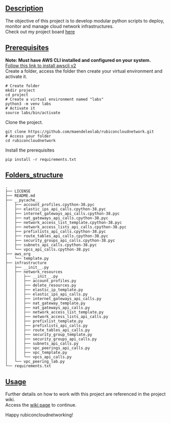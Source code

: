 

## [Description](#Description)

The objective of this project is to develop modular python scripts to deploy, monitor and manage cloud network infrastructures.<br>
Check out my project board [here](https://github.com/users/maendeleolab/projects/3/views/1?pane=info)

## [Prerequisites](#Prerequisites)

**Note: Must have AWS CLI installed and configured on your system.**<br>
[Follow this link to install awscli v2](https://docs.aws.amazon.com/cli/latest/userguide/getting-started-install.html) <br>
Create a folder, access the folder then create your virtual environment and activate it.
```
# Create folder
mkdir project
cd project
# Create a virtual environment named "labs"
python3 -m venv labs
# Activate it
source labs/bin/activate
```

Clone the project.
```
git clone https://github.com/maendeleolab/rubiconcloudnetwork.git
# Access your folder
cd rubiconcloudnetwork
```

Install the prerequisites
```
pip install -r requirements.txt
```

## [Folders_structure](#Folders_structure)

```
.
├── LICENSE
├── README.md
├── __pycache__
│   ├── account_profiles.cpython-38.pyc
│   ├── elastic_ips_api_calls.cpython-38.pyc
│   ├── internet_gateways_api_calls.cpython-38.pyc
│   ├── nat_gateways_api_calls.cpython-38.pyc
│   ├── network_access_list_template.cpython-38.pyc
│   ├── network_access_lists_api_calls.cpython-38.pyc
│   ├── prefixlists_api_calls.cpython-38.pyc
│   ├── route_tables_api_calls.cpython-38.pyc
│   ├── security_groups_api_calls.cpython-38.pyc
│   ├── subnets_api_calls.cpython-38.pyc
│   └── vpcs_api_calls.cpython-38.pyc
├── aws_org
│   └── template.py
├── infrastructure
│   ├── __init__.py
│   ├── network_resources
│   │   ├── __init__.py
│   │   ├── account_profiles.py
│   │   ├── delete_resources.py
│   │   ├── elastic_ip_template.py
│   │   ├── elastic_ips_api_calls.py
│   │   ├── internet_gateways_api_calls.py
│   │   ├── nat_gateway_template.py
│   │   ├── nat_gateways_api_calls.py
│   │   ├── network_access_list_template.py
│   │   ├── network_access_lists_api_calls.py
│   │   ├── prefixlist_template.py
│   │   ├── prefixlists_api_calls.py
│   │   ├── route_tables_api_calls.py
│   │   ├── security_group_template.py
│   │   ├── security_groups_api_calls.py
│   │   ├── subnets_api_calls.py
│   │   ├── vpc_peerings_api_calls.py
│   │   ├── vpc_template.py
│   │   └── vpcs_api_calls.py
│   └── vpc_peering_lab.py
└── requirements.txt
```

## [Usage](#Usage)
Further details on how to work with this project are referenced in the project wiki.<br>
Access the [wiki page](https://github.com/maendeleolab/rubiconcloudnetwork/wiki) to continue.

Happy rubiconcloudnetworking! 



